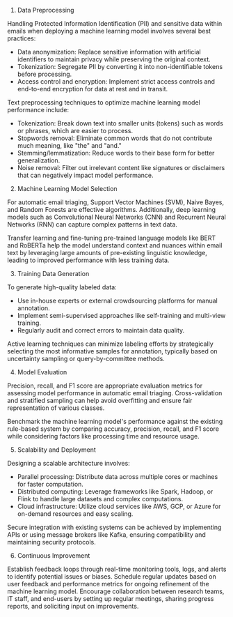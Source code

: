  1. Data Preprocessing

Handling Protected Information Identification (PII) and sensitive data within emails when deploying a machine learning model involves several best practices:

- Data anonymization: Replace sensitive information with artificial identifiers to maintain privacy while preserving the original context.
- Tokenization: Segregate PII by converting it into non-identifiable tokens before processing.
- Access control and encryption: Implement strict access controls and end-to-end encryption for data at rest and in transit.

Text preprocessing techniques to optimize machine learning model performance include:

- Tokenization: Break down text into smaller units (tokens) such as words or phrases, which are easier to process.
- Stopwords removal: Eliminate common words that do not contribute much meaning, like "the" and "and."
- Stemming/lemmatization: Reduce words to their base form for better generalization.
- Noise removal: Filter out irrelevant content like signatures or disclaimers that can negatively impact model performance.

2. Machine Learning Model Selection

For automatic email triaging, Support Vector Machines (SVM), Naive Bayes, and Random Forests are effective algorithms. Additionally, deep learning models such as Convolutional Neural Networks (CNN) and Recurrent Neural Networks (RNN) can capture complex patterns in text data.

Transfer learning and fine-tuning pre-trained language models like BERT and RoBERTa help the model understand context and nuances within email text by leveraging large amounts of pre-existing linguistic knowledge, leading to improved performance with less training data.

3. Training Data Generation

To generate high-quality labeled data:

- Use in-house experts or external crowdsourcing platforms for manual annotation.
- Implement semi-supervised approaches like self-training and multi-view training.
- Regularly audit and correct errors to maintain data quality.

Active learning techniques can minimize labeling efforts by strategically selecting the most informative samples for annotation, typically based on uncertainty sampling or query-by-committee methods.

4. Model Evaluation

Precision, recall, and F1 score are appropriate evaluation metrics for assessing model performance in automatic email triaging. Cross-validation and stratified sampling can help avoid overfitting and ensure fair representation of various classes.

Benchmark the machine learning model's performance against the existing rule-based system by comparing accuracy, precision, recall, and F1 score while considering factors like processing time and resource usage.

5. Scalability and Deployment

Designing a scalable architecture involves:

- Parallel processing: Distribute data across multiple cores or machines for faster computation.
- Distributed computing: Leverage frameworks like Spark, Hadoop, or Flink to handle large datasets and complex computations.
- Cloud infrastructure: Utilize cloud services like AWS, GCP, or Azure for on-demand resources and easy scaling.

Secure integration with existing systems can be achieved by implementing APIs or using message brokers like Kafka, ensuring compatibility and maintaining security protocols.

6. Continuous Improvement

Establish feedback loops through real-time monitoring tools, logs, and alerts to identify potential issues or biases. Schedule regular updates based on user feedback and performance metrics for ongoing refinement of the machine learning model. Encourage collaboration between research teams, IT staff, and end-users by setting up regular meetings, sharing progress reports, and soliciting input on improvements.